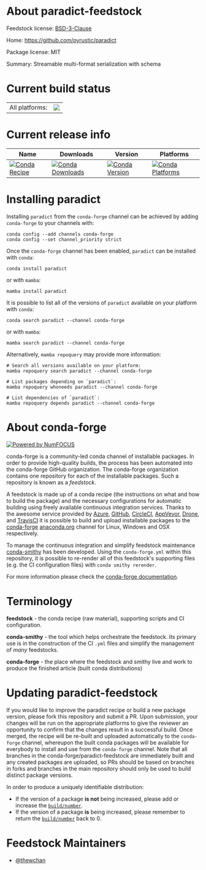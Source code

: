 About paradict-feedstock
========================

Feedstock license: [BSD-3-Clause](https://github.com/conda-forge/paradict-feedstock/blob/main/LICENSE.txt)

Home: https://github.com/pyrustic/paradict

Package license: MIT

Summary: Streamable multi-format serialization with schema

Current build status
====================


<table><tr><td>All platforms:</td>
    <td>
      <a href="https://dev.azure.com/conda-forge/feedstock-builds/_build/latest?definitionId=21195&branchName=main">
        <img src="https://dev.azure.com/conda-forge/feedstock-builds/_apis/build/status/paradict-feedstock?branchName=main">
      </a>
    </td>
  </tr>
</table>

Current release info
====================

| Name | Downloads | Version | Platforms |
| --- | --- | --- | --- |
| [![Conda Recipe](https://img.shields.io/badge/recipe-paradict-green.svg)](https://anaconda.org/conda-forge/paradict) | [![Conda Downloads](https://img.shields.io/conda/dn/conda-forge/paradict.svg)](https://anaconda.org/conda-forge/paradict) | [![Conda Version](https://img.shields.io/conda/vn/conda-forge/paradict.svg)](https://anaconda.org/conda-forge/paradict) | [![Conda Platforms](https://img.shields.io/conda/pn/conda-forge/paradict.svg)](https://anaconda.org/conda-forge/paradict) |

Installing paradict
===================

Installing `paradict` from the `conda-forge` channel can be achieved by adding `conda-forge` to your channels with:

```
conda config --add channels conda-forge
conda config --set channel_priority strict
```

Once the `conda-forge` channel has been enabled, `paradict` can be installed with `conda`:

```
conda install paradict
```

or with `mamba`:

```
mamba install paradict
```

It is possible to list all of the versions of `paradict` available on your platform with `conda`:

```
conda search paradict --channel conda-forge
```

or with `mamba`:

```
mamba search paradict --channel conda-forge
```

Alternatively, `mamba repoquery` may provide more information:

```
# Search all versions available on your platform:
mamba repoquery search paradict --channel conda-forge

# List packages depending on `paradict`:
mamba repoquery whoneeds paradict --channel conda-forge

# List dependencies of `paradict`:
mamba repoquery depends paradict --channel conda-forge
```


About conda-forge
=================

[![Powered by
NumFOCUS](https://img.shields.io/badge/powered%20by-NumFOCUS-orange.svg?style=flat&colorA=E1523D&colorB=007D8A)](https://numfocus.org)

conda-forge is a community-led conda channel of installable packages.
In order to provide high-quality builds, the process has been automated into the
conda-forge GitHub organization. The conda-forge organization contains one repository
for each of the installable packages. Such a repository is known as a *feedstock*.

A feedstock is made up of a conda recipe (the instructions on what and how to build
the package) and the necessary configurations for automatic building using freely
available continuous integration services. Thanks to the awesome service provided by
[Azure](https://azure.microsoft.com/en-us/services/devops/), [GitHub](https://github.com/),
[CircleCI](https://circleci.com/), [AppVeyor](https://www.appveyor.com/),
[Drone](https://cloud.drone.io/welcome), and [TravisCI](https://travis-ci.com/)
it is possible to build and upload installable packages to the
[conda-forge](https://anaconda.org/conda-forge) [anaconda.org](https://anaconda.org/)
channel for Linux, Windows and OSX respectively.

To manage the continuous integration and simplify feedstock maintenance
[conda-smithy](https://github.com/conda-forge/conda-smithy) has been developed.
Using the ``conda-forge.yml`` within this repository, it is possible to re-render all of
this feedstock's supporting files (e.g. the CI configuration files) with ``conda smithy rerender``.

For more information please check the [conda-forge documentation](https://conda-forge.org/docs/).

Terminology
===========

**feedstock** - the conda recipe (raw material), supporting scripts and CI configuration.

**conda-smithy** - the tool which helps orchestrate the feedstock.
                   Its primary use is in the construction of the CI ``.yml`` files
                   and simplify the management of *many* feedstocks.

**conda-forge** - the place where the feedstock and smithy live and work to
                  produce the finished article (built conda distributions)


Updating paradict-feedstock
===========================

If you would like to improve the paradict recipe or build a new
package version, please fork this repository and submit a PR. Upon submission,
your changes will be run on the appropriate platforms to give the reviewer an
opportunity to confirm that the changes result in a successful build. Once
merged, the recipe will be re-built and uploaded automatically to the
`conda-forge` channel, whereupon the built conda packages will be available for
everybody to install and use from the `conda-forge` channel.
Note that all branches in the conda-forge/paradict-feedstock are
immediately built and any created packages are uploaded, so PRs should be based
on branches in forks and branches in the main repository should only be used to
build distinct package versions.

In order to produce a uniquely identifiable distribution:
 * If the version of a package **is not** being increased, please add or increase
   the [``build/number``](https://docs.conda.io/projects/conda-build/en/latest/resources/define-metadata.html#build-number-and-string).
 * If the version of a package **is** being increased, please remember to return
   the [``build/number``](https://docs.conda.io/projects/conda-build/en/latest/resources/define-metadata.html#build-number-and-string)
   back to 0.

Feedstock Maintainers
=====================

* [@thewchan](https://github.com/thewchan/)

